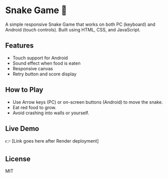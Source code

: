 # Snake Game 🐍

A simple responsive Snake Game that works on both PC (keyboard) and Android (touch controls). Built using HTML, CSS, and JavaScript.

## Features
- Touch support for Android
- Sound effect when food is eaten
- Responsive canvas
- Retry button and score display

## How to Play
- Use Arrow keys (PC) or on-screen buttons (Android) to move the snake.
- Eat red food to grow.
- Avoid crashing into walls or yourself.

## Live Demo
👉 [Link goes here after Render deployment]

## License
MIT
